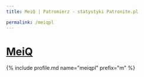 ```yaml
---
title: MeiQ | Patromierz - statystyki Patronite.pl

permalink: /meiqpl
---
```


# [MeiQ](https://patronite.pl/meiqpl)

{% include profile.md name="meiqpl" prefix="m" %}
